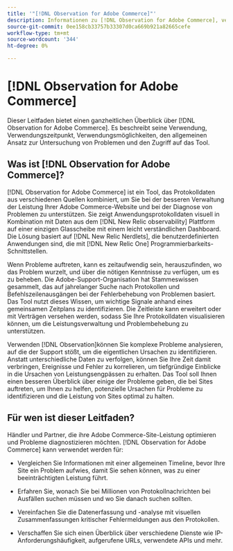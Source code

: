 ```yaml
---
title: '"[!DNL Observation for Adobe Commerce]"'
description: Informationen zu [!DNL Observation for Adobe Commerce], verwendet, wann und wie der Zugriff erfolgt.
source-git-commit: 0ee158cb33757b33307d0ca669b921a82665cefe
workflow-type: tm+mt
source-wordcount: '344'
ht-degree: 0%

---
```


# [!DNL Observation for Adobe Commerce]

Dieser Leitfaden bietet einen ganzheitlichen Überblick über [!DNL Observation for Adobe Commerce]. Es beschreibt seine Verwendung, Verwendungszeitpunkt, Verwendungsmöglichkeiten, den allgemeinen Ansatz zur Untersuchung von Problemen und den Zugriff auf das Tool.

## Was ist [!DNL Observation for Adobe Commerce]?

[!DNL Observation for Adobe Commerce] ist ein Tool, das Protokolldaten aus verschiedenen Quellen kombiniert, um Sie bei der besseren Verwaltung der Leistung Ihrer Adobe Commerce-Website und bei der Diagnose von Problemen zu unterstützen. Sie zeigt Anwendungsprotokolldaten visuell in Kombination mit Daten aus dem [!DNL New Relic observability] Plattform auf einer einzigen Glasscheibe mit einem leicht verständlichen Dashboard. Die Lösung basiert auf [!DNL New Relic Nerdlets], die benutzerdefinierten Anwendungen sind, die mit [!DNL New Relic One] Programmierbarkeits-Schnittstellen.

Wenn Probleme auftreten, kann es zeitaufwendig sein, herauszufinden, wo das Problem wurzelt, und über die nötigen Kenntnisse zu verfügen, um es zu beheben. Die Adobe-Support-Organisation hat Stammeswissen gesammelt, das auf jahrelanger Suche nach Protokollen und Befehlszeilenausgängen bei der Fehlerbehebung von Problemen basiert. Das Tool nutzt dieses Wissen, um wichtige Signale anhand eines gemeinsamen Zeitplans zu identifizieren. Die Zeitleiste kann erweitert oder mit Verträgen versehen werden, sodass Sie Ihre Protokolldaten visualisieren können, um die Leistungsverwaltung und Problembehebung zu unterstützen.

Verwenden [!DNL Observation]können Sie komplexe Probleme analysieren, auf die der Support stößt, um die eigentlichen Ursachen zu identifizieren. Anstatt unterschiedliche Daten zu verfolgen, können Sie Ihre Zeit damit verbringen, Ereignisse und Fehler zu korrelieren, um tiefgründige Einblicke in die Ursachen von Leistungsengpässen zu erhalten. Das Tool soll Ihnen einen besseren Überblick über einige der Probleme geben, die bei Sites auftreten, um Ihnen zu helfen, potenzielle Ursachen für Probleme zu identifizieren und die Leistung von Sites optimal zu halten.

## Für wen ist dieser Leitfaden?

Händler und Partner, die ihre Adobe Commerce-Site-Leistung optimieren und Probleme diagnostizieren möchten. [!DNL Observation for Adobe Commerce] kann verwendet werden für:

* Vergleichen Sie Informationen mit einer allgemeinen Timeline, bevor Ihre Site ein Problem aufwies, damit Sie sehen können, was zu einer beeinträchtigten Leistung führt.

* Erfahren Sie, wonach Sie bei Millionen von Protokollnachrichten bei Ausfällen suchen müssen und wo Sie danach suchen sollten.

* Vereinfachen Sie die Datenerfassung und -analyse mit visuellen Zusammenfassungen kritischer Fehlermeldungen aus den Protokollen.

* Verschaffen Sie sich einen Überblick über verschiedene Dienste wie IP-Anforderungshäufigkeit, aufgerufene URLs, verwendete APIs und mehr.

